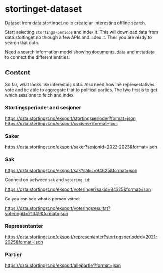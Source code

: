 # stortinget-dataset
Dataset from data.stortinget.no to create an interesting offline search.

Start selecting `stortings-periode` and index it. This will download data from data.stortinget.no through a few APIs and index it. Then you are ready to search that data.

Need a search information model showing documents, data and metadata to connect the different entities.

## Content

So far, what looks like interesting data. Also need how the representatives vote and be able to aggregate that to political parties. The two first is to get which sessions to fetch and index:

### Stortingsperioder and sesjoner

https://data.stortinget.no/eksport/stortingsperioder?format=json
https://data.stortinget.no/eksport/sesjoner?format=json

### Saker

https://data.stortinget.no/eksport/saker?sesjonid=2022-2023&format=json

### Sak

https://data.stortinget.no/eksport/sak?sakid=94625&format=json

Connection between `sak` and `votering_id`:

https://data.stortinget.no/eksport/voteringer?sakid=94625&format=json

So you can see what a person voted:

https://data.stortinget.no/eksport/voteringsresultat?voteringid=21349&format=json

### Representanter

https://data.stortinget.no/eksport/representanter?stortingsperiodeid=2021-2025&format=json

### Partier

https://data.stortinget.no/eksport/allepartier?format=json
